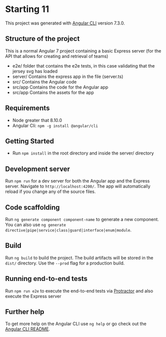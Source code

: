 # Starting 11

This project was generated with [Angular CLI](https://github.com/angular/angular-cli) version 7.3.0.

## Structure of the project

This is a normal Angular 7 project containing a basic Express server (for the API that allows for creating and retrieval of teams)
- e2e/ folder that contains the e2e tests, in this case validating that the jersey svg has loaded
- server/ Contains the express app in the file (server.ts)
- src/ Contains the Angular code 
- src/app Contains the code for the Angular app
- src/app Contains the assets for the app

## Requirements

- Node greater that 8.10.0
- Angular Cli: `npm -g install @angular/cli`

## Getting Started

- Run `npm install` in the root directory and inside the server/ directory

## Development server

Run `npm run` for a dev server for both the Angular app and the Express server. Navigate to `http://localhost:4200/`. The app will automatically reload if you change any of the source files.

## Code scaffolding

Run `ng generate component component-name` to generate a new component. You can also use `ng generate directive|pipe|service|class|guard|interface|enum|module`.

## Build

Run `ng build` to build the project. The build artifacts will be stored in the `dist/` directory. Use the `--prod` flag for a production build.

## Running end-to-end tests

Run `npm run e2e` to execute the end-to-end tests via [Protractor](http://www.protractortest.org/) and also execute the Express server

## Further help

To get more help on the Angular CLI use `ng help` or go check out the [Angular CLI README](https://github.com/angular/angular-cli/blob/master/README.md).
